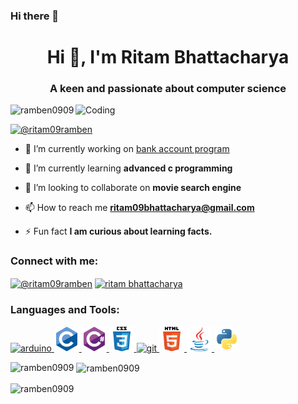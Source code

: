 ### Hi there 👋

<!--
**Ramben0909/Ramben0909** is a ✨ _special_ ✨ repository because its `README.md` (this file) appears on your GitHub profile.

Here are some ideas to get you started:

- 🔭 I’m currently working on ...
- 🌱 I’m currently learning ...
- 👯 I’m looking to collaborate on ...
- 🤔 I’m looking for help with ...
- 💬 Ask me about ...
- 📫 How to reach me: ...
- 😄 Pronouns: ...
- ⚡ Fun fact: ...
-->
<h1 align="center">Hi 👋, I'm Ritam Bhattacharya</h1>
<h3 align="center">A keen and passionate about computer science </h3>
<img align="right" alt="Coding" width="400" src="https://cdn1.vectorstock.com/i/1000x1000/47/05/young-man-programmer-working-on-computer-with-code-vector-18324705.jpg"> 

<p align="left"> <img src="https://komarev.com/ghpvc/?username=ramben0909&label=Profile%20views&color=0e75b6&style=flat" alt="ramben0909" /> </p>

<p align="left"> <a href="https://twitter.com/@ritam09ramben" target="blank"><img src="https://img.shields.io/twitter/follow/@ritam09ramben?logo=twitter&style=for-the-badge" alt="@ritam09ramben" /></a> </p>

- 🔭 I’m currently working on [bank account program](https://github.com/Ramben0909/Bank-account-project)

- 🌱 I’m currently learning **advanced c programming**

- 👯 I’m looking to collaborate on **movie search engine**

- 📫 How to reach me **ritam09bhattacharya@gmail.com**

- ⚡ Fun fact **I am curious about learning facts.**

<h3 align="left">Connect with me:</h3>
<p align="left">
<a href="https://twitter.com/@ritam09ramben" target="blank"><img align="center" src="https://raw.githubusercontent.com/rahuldkjain/github-profile-readme-generator/master/src/images/icons/Social/twitter.svg" alt="@ritam09ramben" height="30" width="40" /></a>
<a href="https://linkedin.com/in/ritam bhattacharya" target="blank"><img align="center" src="https://raw.githubusercontent.com/rahuldkjain/github-profile-readme-generator/master/src/images/icons/Social/linked-in-alt.svg" alt="ritam bhattacharya" height="30" width="40" /></a>
</p>

<h3 align="left">Languages and Tools:</h3>
<p align="left"> <a href="https://www.arduino.cc/" target="_blank" rel="noreferrer"> <img src="https://cdn.worldvectorlogo.com/logos/arduino-1.svg" alt="arduino" width="40" height="40"/> </a> <a href="https://www.cprogramming.com/" target="_blank" rel="noreferrer"> <img src="https://raw.githubusercontent.com/devicons/devicon/master/icons/c/c-original.svg" alt="c" width="40" height="40"/> </a> <a href="https://www.w3schools.com/cs/" target="_blank" rel="noreferrer"> <img src="https://raw.githubusercontent.com/devicons/devicon/master/icons/csharp/csharp-original.svg" alt="csharp" width="40" height="40"/> </a> <a href="https://www.w3schools.com/css/" target="_blank" rel="noreferrer"> <img src="https://raw.githubusercontent.com/devicons/devicon/master/icons/css3/css3-original-wordmark.svg" alt="css3" width="40" height="40"/> </a> <a href="https://git-scm.com/" target="_blank" rel="noreferrer"> <img src="https://www.vectorlogo.zone/logos/git-scm/git-scm-icon.svg" alt="git" width="40" height="40"/> </a> <a href="https://www.w3.org/html/" target="_blank" rel="noreferrer"> <img src="https://raw.githubusercontent.com/devicons/devicon/master/icons/html5/html5-original-wordmark.svg" alt="html5" width="40" height="40"/> </a> <a href="https://www.java.com" target="_blank" rel="noreferrer"> <img src="https://raw.githubusercontent.com/devicons/devicon/master/icons/java/java-original.svg" alt="java" width="40" height="40"/> </a> <a href="https://www.python.org" target="_blank" rel="noreferrer"> <img src="https://raw.githubusercontent.com/devicons/devicon/master/icons/python/python-original.svg" alt="python" width="40" height="40"/> </a> </p>

<p><img align="left" src="https://github-readme-stats.vercel.app/api/top-langs?username=ramben0909&show_icons=true&locale=en&layout=compact" alt="ramben0909" /></p>

<p>&nbsp;<img align="center" src="https://github-readme-stats.vercel.app/api?username=ramben0909&show_icons=true&locale=en" alt="ramben0909" /></p>

<p><img align="center" src="https://github-readme-streak-stats.herokuapp.com/?user=ramben0909&" alt="ramben0909" /></p>

